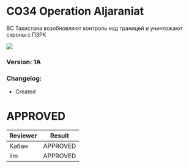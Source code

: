 ﻿# CO34 Operation Aljaraniat
ВС Такистана возобновляют контроль над границей и уничтожают схроны с ПЗРК

<img src='https://github.com/rempopo/CO34-op-aljaraniat-1A.takistan/raw/master/overview.jpg' />	

### Version: 1A

### Changelog:
- Created

# APPROVED
| Reviewer | Result |
| ------------ | ------------- |
| Кабан | APPROVED |
| lim | APPROVED |
